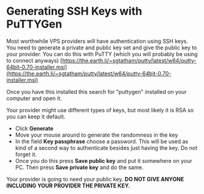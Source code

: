 # Generating SSH Keys with PuTTYGen

Most worthwhile VPS providers will have authentication using SSH keys. You need to generate a private and public key set and give the public key to your provider. You can do this with PuTTY (which you will probably be using to connect anyways) [https://the.earth.li/~sgtatham/putty/latest/w64/putty-64bit-0.70-installer.msi](https://the.earth.li/~sgtatham/putty/latest/w64/putty-64bit-0.70-installer.msi)

Once you have this installed this search for &quot;puttygen&quot; installed on your computer and open it.

Your provider might use different types of keys, but most likely it is RSA so you can keep it default.

- Click **Generate**
- Move your mouse around to generate the randomness in the key
- In the field **Key passphrase** choose a password. This will be used as kind of a second way to authenticate besides just having the key. Do not forget it.
- Once you do this press **Save public key** and put it somewhere on your PC. Then press **Save private key** and do the same.

Your provider is going to need your public key. **DO NOT GIVE ANYONE INCLUDING YOUR PROVIDER THE PRIVATE KEY.**